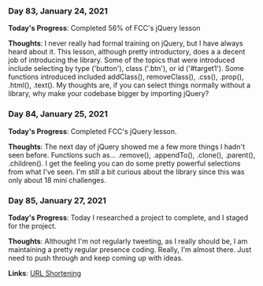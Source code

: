 ### Day 83, January 24, 2021

**Today's Progress**: Completed 56% of FCC's jQuery lesson

**Thoughts**: I never really had formal training on jQuery, but I have always heard about it. This lesson, although pretty introductory, does a a decent job of introducing the library.  Some of the topics that were introduced include selecting by type ('button'), class ('.btn'), or id ('#target1'). Some functions introduced included addClass(), removeClass(), .css(), .prop(), .html(), .text(). My thoughts are, if you can select things normally without a library, why make your codebase bigger by importing jQuery?

### Day 84, January 25, 2021

**Today's Progress**: Completed FCC's jQuery lesson.

**Thoughts**: The next day of jQuery showed me a few more things I hadn't seen before. Functions such as... .remove(), .appendTo(), .clone(), .parent(), .children(). I get the feeling you can do some pretty powerful selections from what I've seen. I'm still a bit curious about the library since this was only about 18 mini challenges.

### Day 85, January 27, 2021

**Today's Progress**: Today I researched a project to complete, and I staged for the project.

**Thoughts**: Althought I'm not regularly tweeting, as I really should be, I am maintaining a pretty regular presence coding. Really, I'm almost there. Just need to push through and keep coming up with ideas.

**Links**: [URL Shortening](https://github.com/jdemarc/url-shortening-lp)